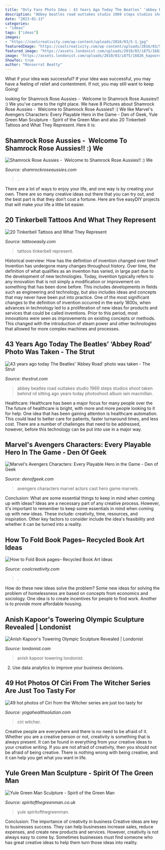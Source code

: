 ```yaml
---
title: "Only Fans Photo Idea : 43 Years Ago Today The Beatles’ ‘abbey Road’ Photo Was Taken"
description: "Abbey beatles road outtakes studio 1969 steps studios shoot taken behind rd sitting ago years today photoshoot album iain macmillan"
date: "2023-01-13"
categories:
- "ideas"
tags: ["ideas"]
images:
- "https://coolcreativity.com/wp-content/uploads/2016/03/5-1.jpg"
featuredImage: "https://coolcreativity.com/wp-content/uploads/2016/03/5-1.jpg"
featured_image: "https://assets.londonist.com/uploads/2010/03/i875/16826_kapoorolympic1.jpg"
image: "https://assets.londonist.com/uploads/2010/03/i875/16826_kapoorolympic1.jpg"
ShowToc: true
author: "Monserrat Beatty"
---
```



What if your idea was successful?
If your idea was successful, you may have a feeling of relief and contentment. If not, you may still want to keep Going!

	

		
looking for Shamrock Rose Aussies - ﻿﻿﻿ Welcome to Shamrock Rose Aussies!! :) We you've came to the right place. We have 8 Pictures about Shamrock Rose Aussies - ﻿﻿﻿ Welcome to Shamrock Rose Aussies!! :) We like Marvel&#039;s Avengers Characters: Every Playable Hero in the Game - Den of Geek, Yule Green Man Sculpture - Spirit of the Green Man and also 20 Tinkerbell Tattoos and What They Represent. Here it is:
		
    
## Shamrock Rose Aussies - ﻿﻿﻿ Welcome To Shamrock Rose Aussies!! :) We

<img loading=lazy src="http://shamrockroseaussies.com/yahoo_site_admin/assets/images/DSC_0349.95233123_std.jpg" onerror="this.onerror=null;this.src='https://tse1.mm.bing.net/th?id=OIP.XN2iUvDr9b744v4SBwNomwHaE-&amp;pid=15.1';" alt="Shamrock Rose Aussies - ﻿﻿﻿ Welcome to Shamrock Rose Aussies!! :) We">

_Source: shamrockroseaussies.com_

>. 

	

There are a lot of ways to enjoy your life, and one way is by creating your own. There are so many creative ideas out there that you can try out, and the best part is that they don’t cost a fortune. Here are five easyDIY projects that will make your life a little bit easier.

    
## 20 Tinkerbell Tattoos And What They Represent

<img loading=lazy src="http://www.tattooeasily.com/wp-content/uploads/2014/01/Tinkerbell-Tattoos.jpg" onerror="this.onerror=null;this.src='https://tse3.mm.bing.net/th?id=OIP.7suSBT2QLK4cU4xZTTzlkgHaJ4&amp;pid=15.1';" alt="20 Tinkerbell Tattoos and What They Represent">

_Source: tattooeasily.com_

>tattoos tinkerbell represent. 

	

Historical overview: How has the definition of invention changed over time?
Invention has undergone many changes throughout history. Over time, the definition of what qualifies as an invention has varied, in large part due to the development of new technologies. Today, invention typically refers to any innovation that is not simply a modification or improvement on something that has been done before. This includes developments in fields such as engineering and technology, but also includes ideas and concepts that may never have been put into practice.
One of the most significant changes to the definition of invention occurred in the early 1800s, when advances in technology led to a proliferation of new ideas for products and services that could be called inventions. Prior to this period, most innovations were seen as improvements on existing concepts or methods. This changed with the introduction of steam power and other technologies that allowed for more complex machines and processes.

    
## 43 Years Ago Today The Beatles’ ‘Abbey Road’ Photo Was Taken - The Strut

<img loading=lazy src="http://www.thestrut.com/wp-content/uploads/2012/08/abbey7.jpg" onerror="this.onerror=null;this.src='https://tse2.mm.bing.net/th?id=OIP.qUdw3eJ1WuTeVuCeKS0UIAHaE9&amp;pid=15.1';" alt="43 years ago today The Beatles’ ‘Abbey Road’ photo was taken - The Strut">

_Source: thestrut.com_

>abbey beatles road outtakes studio 1969 steps studios shoot taken behind rd sitting ago years today photoshoot album iain macmillan. 

	

Healthcare: Healthcare has been a major focus for many people over the
The future of healthcare is bright, with more and more people looking to it for help. One idea that has been gaining attention is healthcare automation. This could lead to better care for patients, faster turnaround times, and less cost. There are a number of challenges that need to be addressed, however, before this technology can be put into use in a major way.

    
## Marvel&#039;s Avengers Characters: Every Playable Hero In The Game - Den Of Geek

<img loading=lazy src="https://www.denofgeek.com/wp-content/uploads/2020/09/marvel-avengers-characters-cast-voice-actors.jpg?fit=1200%2C675" onerror="this.onerror=null;this.src='https://tse1.mm.bing.net/th?id=OIP.O8BZzFORzf_xZUKsl9zkBAHaEK&amp;pid=15.1';" alt="Marvel&#039;s Avengers Characters: Every Playable Hero in the Game - Den of Geek">

_Source: denofgeek.com_

>avengers characters marvel actors cast hero game marvels. 

	

Conclusion: What are some essential things to keep in mind when coming up with ideas?
Ideas are a necessary part of any creative process. However, it's important to remember to keep some essentials in mind when coming up with new ideas. These include: creativity, time, resources, and inspiration. Other key factors to consider include the idea's feasibility and whether it can be turned into a reality.

    
## How To Fold Book Pages– Recycled Book Art Ideas

<img loading=lazy src="https://coolcreativity.com/wp-content/uploads/2016/03/5-1.jpg" onerror="this.onerror=null;this.src='https://tse1.mm.bing.net/th?id=OIP.ALGFNrPpZP_dutu_BXwGXwHaKX&amp;pid=15.1';" alt="How to Fold Book pages– Recycled Book Art Ideas">

_Source: coolcreativity.com_

>. 

	

How do these new ideas solve the problem?
Some new ideas for solving the problem of homelessness are based on concepts from economics and sociology. One idea is to create incentives for people to find work. Another is to provide more affordable housing.

    
## Anish Kapoor&#039;s Towering Olympic Sculpture Revealed | Londonist

<img loading=lazy src="https://assets.londonist.com/uploads/2010/03/i875/16826_kapoorolympic1.jpg" onerror="this.onerror=null;this.src='https://tse3.mm.bing.net/th?id=OIP.1ZTrJeSLjv4XGxX6zjt5vQHaGE&amp;pid=15.1';" alt="Anish Kapoor&#039;s Towering Olympic Sculpture Revealed | Londonist">

_Source: londonist.com_

>anish kapoor towering londonist. 

	

2. Use data analytics to improve your business decisions.

    
## 49 Hot Photos Of Ciri From The Witcher Series Are Just Too Tasty For

<img loading=lazy src="https://yogahealthsolution.com/wp-content/uploads/2019/11/ciri_7123_38_deepfake-768x1024.jpg" onerror="this.onerror=null;this.src='https://tse4.mm.bing.net/th?id=OIP.wjeS1WebSR5xYSYzjE4DLQHaJ4&amp;pid=15.1';" alt="49 hot photos of Ciri from the Witcher series are just too tasty for">

_Source: yogahealthsolution.com_

>ciri witcher. 

	

Creative people are everywhere and there is no need to be afraid of it. Whether you are a creative person or not, creativity is something that is always present. It can be found in everything from your creative ideas to your creative writing. If you are not afraid of creativity, then you should not be afraid of being creative. There is nothing wrong with being creative, and it can help you get what you want in life.

    
## Yule Green Man Sculpture - Spirit Of The Green Man

<img loading=lazy src="https://spiritofthegreenman.co.uk/wp-content/uploads/2016/07/yule-green-man-sculpture.jpg" onerror="this.onerror=null;this.src='https://tse3.mm.bing.net/th?id=OIP.gKip3EXPK-q7zyRfAU15xAHaJu&amp;pid=15.1';" alt="Yule Green Man Sculpture - Spirit of the Green Man">

_Source: spiritofthegreenman.co.uk_

>yule spiritofthegreenman. 

	

Conclusion: The importance of creativity in business
Creative ideas are key to businesses success. They can help businesses increase sales, reduce expenses, and create new products and services. However, creativity is not always easy to come by. Sometimes businesses must find someone who has great creative ideas to help them turn those ideas into reality.

